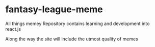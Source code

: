 # fantasy-league-meme
All things memey
Repository contains learning and development into react.js

Along the way the site will include the utmost quality of memes
